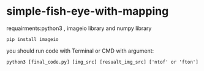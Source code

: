 # simple-fish-eye-with-mapping
requairments:python3 , imageio library and numpy library

```pip install imageio```

you should run code with Terminal or CMD with argument:

```python3 [final_code.py] [img_src] [resualt_img_src] ['ntof' or 'fton']```
